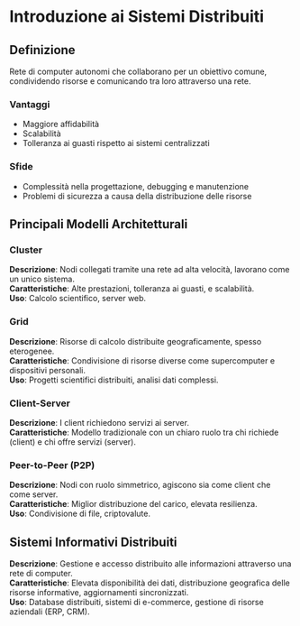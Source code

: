 # Introduzione ai Sistemi Distribuiti

## Definizione
Rete di computer autonomi che collaborano per un obiettivo comune, condividendo risorse e comunicando tra loro attraverso una rete.

### Vantaggi
- Maggiore affidabilità
- Scalabilità
- Tolleranza ai guasti rispetto ai sistemi centralizzati

### Sfide
- Complessità nella progettazione, debugging e manutenzione
- Problemi di sicurezza a causa della distribuzione delle risorse

## Principali Modelli Architetturali

### Cluster
**Descrizione**: Nodi collegati tramite una rete ad alta velocità, lavorano come un unico sistema.  
**Caratteristiche**: Alte prestazioni, tolleranza ai guasti, e scalabilità.  
**Uso**: Calcolo scientifico, server web.

### Grid
**Descrizione**: Risorse di calcolo distribuite geograficamente, spesso eterogenee.  
**Caratteristiche**: Condivisione di risorse diverse come supercomputer e dispositivi personali.  
**Uso**: Progetti scientifici distribuiti, analisi dati complessi.

### Client-Server
**Descrizione**: I client richiedono servizi ai server.  
**Caratteristiche**: Modello tradizionale con un chiaro ruolo tra chi richiede (client) e chi offre servizi (server).

### Peer-to-Peer (P2P)
**Descrizione**: Nodi con ruolo simmetrico, agiscono sia come client che come server.  
**Caratteristiche**: Miglior distribuzione del carico, elevata resilienza.  
**Uso**: Condivisione di file, criptovalute.

## Sistemi Informativi Distribuiti
**Descrizione**: Gestione e accesso distribuito alle informazioni attraverso una rete di computer.  
**Caratteristiche**: Elevata disponibilità dei dati, distribuzione geografica delle risorse informative, aggiornamenti sincronizzati.  
**Uso**: Database distribuiti, sistemi di e-commerce, gestione di risorse aziendali (ERP, CRM).
